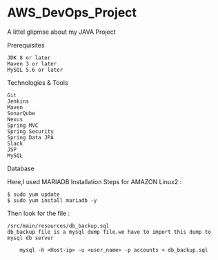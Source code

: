 # AWS_DevOps_Project
A littel glipmse about my JAVA Project

Prerequisites

    JDK 8 or later
    Maven 3 or later
    MySQL 5.6 or later

Technologies & Tools

    Git
    Jenkins
    Maven
    SonarQube
    Nexus
    Spring MVC
    Spring Security
    Spring Data JPA
    Slack
    JSP
    MySQL

Database

Here,I used MARIADB Installation Steps for AMAZON Linux2 :

    $ sudo yum update
    $ sudo yum install mariadb -y

Then look for the file :

    /src/main/resources/db_backup.sql
    db_backup file is a mysql dump file.we have to import this dump to mysql db server

        mysql -h <Host-ip> -u <user_name> -p accounts < db_backup.sql


